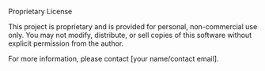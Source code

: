 Proprietary License

This project is proprietary and is provided for personal, non-commercial use only.
You may not modify, distribute, or sell copies of this software without explicit permission from the author.

For more information, please contact [your name/contact email].
